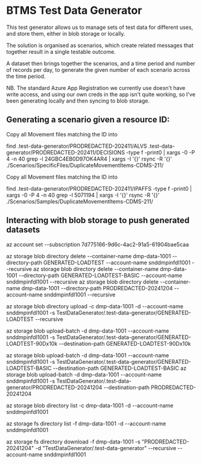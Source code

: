 # BTMS Test Data Generator

This test generator allows us to manage sets of test data for different uses, and store them, either in blob storage or
locally.

The solution is organised as scenarios, which create related messages that together result in a single testable outcome.

A dataset then brings together the scenarios, and a time period and number of records per day, to generate the given
number of each scenario across the time period.

NB. The standard Azure App Registration we currently use doesn't have write access, and using our own creds in the app
isn't quite working, so I've been generating locally and then syncing to blob storage.

## Generating a scenario given a resource ID:

Copy all Movement files matching the ID into

find .test-data-generator/PRODREDACTED-202411/ALVS .test-data-generator/PRODREDACTED-202411/DECISIONS -type f -print0 | xargs -0 -P 4 -n 40 grep -l 24GBC4EB0D97OK4AR4 | xargs -I '{}' rsync -R '{}' ./Scenarios/SpecificFiles/DuplicateMovementItems-CDMS-211/

Copy all Movement files matching the ID into

find .test-data-generator/PRODREDACTED-202411/IPAFFS -type f -print0 | xargs -0 -P 4 -n 40 grep -l 5071194 | xargs -I '{}' rsync -R '{}' ./Scenarios/Samples/DuplicateMovementItems-CDMS-211/

## Interacting with blob storage to push generated datasets

az account set --subscription 7d775166-9d6c-4ac2-91a5-61904bae5caa

az storage blob directory delete --container-name dmp-data-1001 --directory-path GENERATED-LOADTEST --account-name snddmpinfdl1001 --recursive
az storage blob directory delete --container-name dmp-data-1001 --directory-path GENERATED-LOADTEST-BASIC --account-name snddmpinfdl1001 --recursive
az storage blob directory delete --container-name dmp-data-1001 --directory-path PRODREDACTED-20241204 --account-name snddmpinfdl1001 --recursive

az storage blob directory upload -c dmp-data-1001 -d --account-name snddmpinfdl1001 -s
TestDataGenerator/.test-data-generator/GENERATED-LOADTEST --recursive

az storage blob upload-batch -d dmp-data-1001 --account-name snddmpinfdl1001 -s
TestDataGenerator/.test-data-generator/GENERATED-LOADTEST-90Dx10k --destination-path GENERATED-LOADTEST-90Dx10k

az storage blob upload-batch -d dmp-data-1001 --account-name snddmpinfdl1001 -s TestDataGenerator/.test-data-generator/GENERATED-LOADTEST-BASIC --destination-path GENERATED-LOADTEST-BASIC
az storage blob upload-batch -d dmp-data-1001 --account-name snddmpinfdl1001 -s TestDataGenerator/.test-data-generator/PRODREDACTED-20241204 --destination-path PRODREDACTED-20241204


az storage blob directory list -c dmp-data-1001 -d  --account-name snddmpinfdl1001

az storage fs directory list -f dmp-data-1001 -d --account-name snddmpinfdl1001


az storage fs directory download -f dmp-data-1001 -s "PRODREDACTED-20241204" -d "TestDataGenerator/.test-data-generator" --recursive --account-name snddmpinfdl1001
